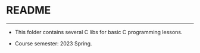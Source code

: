 # README

---

* This folder contains several C libs for basic C programming lessons.

* Course semester: 2023 Spring.